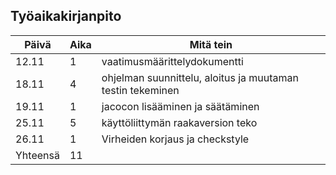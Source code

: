 ## Työaikakirjanpito

Päivä	|Aika	|Mitä tein 
--------|-------|---------
12.11|1|vaatimusmäärittelydokumentti
18.11|4|ohjelman suunnittelu, aloitus ja muutaman testin tekeminen
19.11|1|jacocon lisääminen ja säätäminen
25.11|5|käyttöliittymän raakaversion teko
26.11|1|Virheiden korjaus ja checkstyle
Yhteensä|11|

